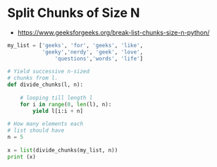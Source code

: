 # Split Chunks of Size N 

- https://www.geeksforgeeks.org/break-list-chunks-size-n-python/

```py
my_list = ['geeks', 'for', 'geeks', 'like', 
           'geeky','nerdy', 'geek', 'love', 
               'questions','words', 'life'] 
  
# Yield successive n-sized 
# chunks from l. 
def divide_chunks(l, n): 
      
    # looping till length l 
    for i in range(0, len(l), n):  
        yield l[i:i + n] 
  
# How many elements each 
# list should have 
n = 5
  
x = list(divide_chunks(my_list, n)) 
print (x) 
```